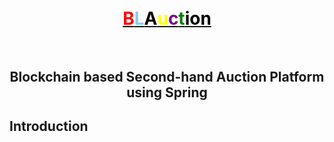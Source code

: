 <h1 align="center" style="font-size:200%;">
    <br>
    <a href="https://github.com/Team20s/BLAuction">
    <span style="color:red;">B</span><span style="color:skyblue;">L</span><span style="color:black;">A</span><span style="color:yellow;">u</span><span style="color:purple;">c</span><span style="color:green;">t</span><span style="color:black;">ion</span>
    </a>
    <br>
    <br>
</h1>
<h2 align="center">Blockchain based Second-hand Auction Platform using Spring</h2>

## Introduction

